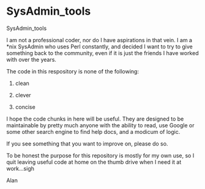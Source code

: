 SysAdmin_tools
==============

SysAdmin_tools

I am not a professional coder, nor do I have aspirations in that vein. I am a *nix SysAdmin who uses Perl constantly, and
decided I want to try to give something back to the community, even if it is just the friends I have worked with over the
years.

The code in this respository is none of the following:

1) clean

2) clever

3) concise

I hope the code chunks in here will be useful. They are designed to be maintainable by pretty much anyone with the ability 
to read, use Google or some other search engine to find help docs, and a modicum of logic.

If you see something that you want to improve on, please do so.

To be honest the purpose for this repository is mostly for my own use, so I quit leaving useful code at home on the thumb
drive when I need it at work...sigh

Alan
